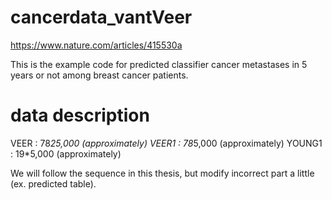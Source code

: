 # cancerdata_vantVeer

https://www.nature.com/articles/415530a

This is the example code for predicted classifier cancer metastases in 5 years or not among breast cancer patients.

# data description
VEER   : 78*25,000 (approximately)
VEER1  : 78*5,000  (approximately)
YOUNG1 : 19*5,000  (approximately)

We will follow the sequence in this thesis, but modify incorrect part a little (ex. predicted table).

